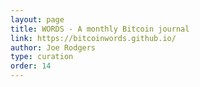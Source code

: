 ```yaml
---
layout: page
title: WORDS - A monthly Bitcoin journal
link: https://bitcoinwords.github.io/
author: Joe Rodgers
type: curation
order: 14
---
```


